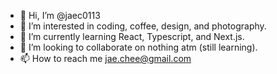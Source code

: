 - 👋 Hi, I’m @jaec0113
- 👀 I’m interested in coding, coffee, design, and photography.
- 🌱 I’m currently learning React, Typescript, and Next.js.
- 💞️ I’m looking to collaborate on nothing atm (still learning).
- 📫 How to reach me jae.chee@gmail.com

<!---
jaec0113/jaec0113 is a ✨ special ✨ repository because its `README.md` (this file) appears on your GitHub profile.
You can click the Preview link to take a look at your changes.
--->
